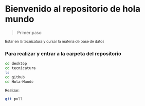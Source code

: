 # Bienvenido al repositorio de hola mundo

> Primer paso

<sub>Estar en la tecnicatura y cursar la materia de base de datos</sub>

### Para realizar y entrar a la carpeta del repositorio

```sh
cd desktop
cd tecnicatura
ls
cd github
cd Hola-Mundo
```

<sub>Realizar: </sub>

```sh
git pull
```

